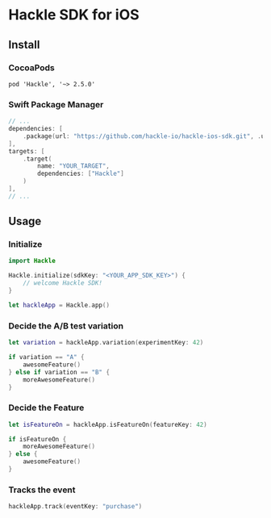 # Hackle SDK for iOS

## Install

### CocoaPods

```
pod 'Hackle', '~> 2.5.0'
```

### Swift Package Manager

```swift
// ...
dependencies: [
    .package(url: "https://github.com/hackle-io/hackle-ios-sdk.git", .upToNextMinor("2.5.0"))
],
targets: [
    .target(
        name: "YOUR_TARGET",
        dependencies: ["Hackle"]
    )
],
// ...
```

## Usage

### Initialize

```swift
import Hackle

Hackle.initialize(sdkKey: "<YOUR_APP_SDK_KEY>") {
    // welcome Hackle SDK!
}

let hackleApp = Hackle.app()
```

### Decide the A/B test variation

```swift
let variation = hackleApp.variation(experimentKey: 42)

if variation == "A" {
    awesomeFeature()
} else if variation == "B" {
    moreAwesomeFeature()
}
```

### Decide the Feature

```swift
let isFeatureOn = hackleApp.isFeatureOn(featureKey: 42)

if isFeatureOn {
    moreAwesomeFeature()
} else {
    awesomeFeature()
}
```

### Tracks the event

```swift
hackleApp.track(eventKey: "purchase")
```